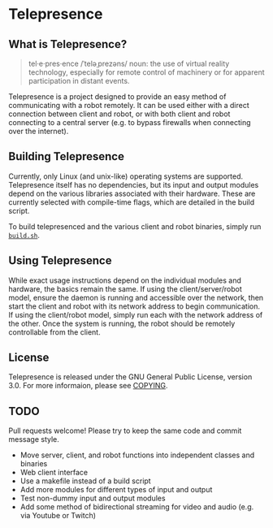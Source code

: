 Telepresence
============


What is Telepresence?
---------------------

> tel·e·pres·ence /ˈteləˌprezəns/ noun: the use of virtual reality technology, especially for remote control of machinery or for apparent participation in distant events.

Telepresence is a project designed to provide an easy method of communicating with a robot remotely. It can be used either with a direct connection between client and robot, or with both client and robot connecting to a central server (e.g. to bypass firewalls when connecting over the internet).


Building Telepresence
---------------------

Currently, only Linux (and unix-like) operating systems are supported. Telepresence itself has no dependencies, but its input and output modules depend on the various libraries associated with their hardware. These are currently selected with compile-time flags, which are detailed in the build script.

To build telepresenced and the various client and robot binaries, simply run [`build.sh`](build.sh).


Using Telepresence
------------------

While exact usage instructions depend on the individual modules and hardware, the basics remain the same. If using the client/server/robot model, ensure the daemon is running and accessible over the network, then start the client and robot with its network address to begin communication. If using the client/robot model, simply run each with the network address of the other. Once the system is running, the robot should be remotely controllable from the client.


License
-------

Telepresence is released under the GNU General Public License, version 3.0. For more informaion, please see [COPYING](COPYING).


TODO
----

Pull requests welcome! Please try to keep the same code and commit message style.

* Move server, client, and robot functions into independent classes and binaries
* Web client interface
* Use a makefile instead of a build script
* Add more modules for different types of input and output
* Test non-dummy input and output modules
* Add some method of bidirectional streaming for video and audio (e.g. via Youtube or Twitch)

